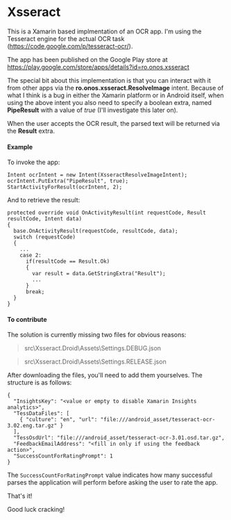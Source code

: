 # Xsseract

This is a Xamarin based implmentation of an OCR app.
I'm using the Tesseract engine for the actual OCR task (https://code.google.com/p/tesseract-ocr/).

The app has been published on the Google Play store at https://play.google.com/store/apps/details?id=ro.onos.xsseract

The special bit about this implementation is that you can interact with it from other apps via the **ro.onos.xsseract.ResolveImage** intent.
Because of what I think is a bug in either the Xamarin platform or in Android itself, when using the above intent you also need to specify a 
boolean extra, named **PipeResult** with a value of *true* (I'll investigate this later on).

When the user accepts the OCR result, the parsed text will be returned via the **Result** extra.

#### Example

To invoke the app:

```
Intent ocrIntent = new Intent(XsseractResolveImageIntent);
ocrIntent.PutExtra("PipeResult", true);
StartActivityForResult(ocrIntent, 2);
```

And to retrieve the result:
```
protected override void OnActivityResult(int requestCode, Result resultCode, Intent data)
{
  base.OnActivityResult(requestCode, resultCode, data);
  switch (requestCode)
  {
    ...
    case 2:
      if(resultCode == Result.Ok)
      {
        var result = data.GetStringExtra("Result");
        ...
      }
      break;
  }
}
```

#### To contribute
The solution is currently missing two files for obvious reasons:
>src\Xsseract.Droid\Assets\Settings.DEBUG.json

>src\Xsseract.Droid\Assets\Settings.RELEASE.json

After downloading the files, you'll need to add them yourselves. The structure is as follows:

```
{
  "InsightsKey": "<value or empty to disable Xamarin Insights analytics>",
  "TessDataFiles": [
    { "culture": "en", "url": "file:///android_asset/tesseract-ocr-3.02.eng.tar.gz" }
  ],
  "TessOsdUrl": "file:///android_asset/tesseract-ocr-3.01.osd.tar.gz",
  "FeedbackEmailAddress": "<fill in only if using the feedback action>",
  "SuccessCountForRatingPrompt": 1
}
```

The `SuccessCountForRatingPrompt` value indicates how many successful parses the application will 
perform before asking the user to rate the app.


That's it!

Good luck cracking!
